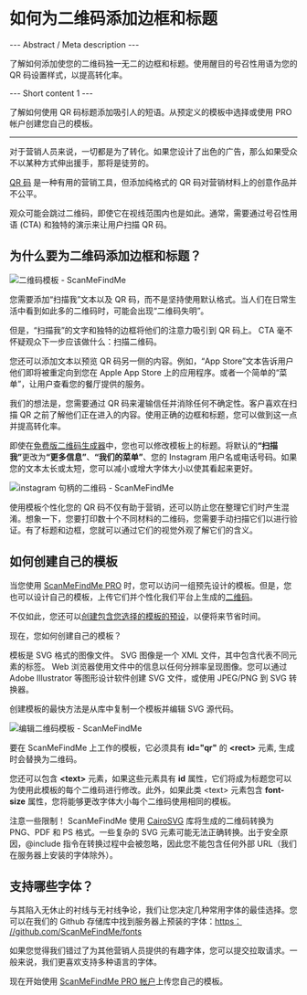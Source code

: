 <h1>如何为二维码添加边框和标题</h1>

--- Abstract / Meta description ---

了解如何添加使您的二维码独一无二的边框和标题。使用醒目的号召性用语为您的 QR 码设置样式，以提高转化率。

--- Short content 1 ---

了解如何使用 QR 码标题添加吸引人的短语。从预定义的模板中选择或使用 PRO 帐户创建您自己的模板。

----------

<p>对于营销人员来说，一切都是为了转化。如果您设计了出色的广告，那么如果受众不以某种方式伸出援手，那将是徒劳的。</p>

<p><a href="#static:url">QR 码</a> 是一种有用的营销工具，但添加纯格式的 QR 码对营销材料上的创意作品并不公平。</p>

<p>观众可能会跳过二维码，即使它在视线范围内也是如此。通常，需要通过号召性用语 (CTA) 和独特的演示来让用户扫描 QR 码。</p>

<h2>为什么要为二维码添加边框和标题？</h2>

<p class="imageholder">
    <img src="https://media.scanmefindme.com/blog/about_templates/files/img 1 - templates.png"
        alt="二维码模板 - ScanMeFindMe">
</p>

<p>您需要添加“扫描我”文本以及 QR 码，而不是坚持使用默认格式。当人们在日常生活中看到如此多的二维码时，可能会出现“二维码失明”。 </p>

<p>但是，“扫描我”的文字和独特的边框将他们的注意力吸引到 QR 码上。 CTA 毫不怀疑观众下一步应该做什么：扫描二维码。 </p>

<p>您还可以添加文本以预览 QR 码另一侧的内容。例如，“App Store”文本告诉用户他们即将被重定向到您在 Apple App Store 上的应用程序。或者一个简单的“菜单”，让用户查看您的餐厅提供的服务。</p>

<p>我们的想法是，您需要通过 QR 码来灌输信任并消除任何不确定性。客户喜欢在扫描 QR 之前了解他们正在进入的内容。使用正确的边框和标题，您可以做到这一点并提高转化率。</p>

<p>即使在<a href="#static:url">免费版二维码生成器</a>中，您也可以修改模板上的标题。将默认的<strong>“扫描我”</strong>更改为<strong>“更多信息”</strong>、<strong>“我们的菜单”</strong>、您的 Instagram 用户名或电话号码。如果您的文本太长或太短，您可以减小或增大字体大小以使其看起来更好。</p>

<p class="imageholder">
    <img src="https://media.scanmefindme.com/blog/about_templates/files/img 2 - qr code instagram.png"
        alt="instagram 句柄的二维码 - ScanMeFindMe">
</p>

<p>使用模板个性化您的 QR 码不仅有助于营销，还可以防止您在整理它们时产生混淆。想象一下，您要打印数十个不同材料的二维码，您需要手动扫描它们以进行验证。有了标题和边框，您就可以通过它们的视觉外观了解它们的含义。</p>

<h2>如何创建自己的模板</h2>

<p>当您使用 <a href="#pro">ScanMeFindMe PRO</a> 时，您可以访问一组预先设计的模板。但是，您也可以设计自己的模板，上传它们并个性化我们平台上生成的<a href="#static:url">二维码</a>。</p>

<p>不仅如此，您还可以<a href="#article:about_presets">创建包含您选择的模板的预设</a>，以便将来节省时间。 </p>

<p>现在，您如何创建自己的模板？</p>

<p>模板是 SVG 格式的图像文件。 SVG 图像是一个 XML 文件，其中包含代表不同元素的标签。 Web 浏览器使用文件中的信息以任何分辨率呈现图像。您可以通过 Adobe Illustrator 等图形设计软件创建 SVG 文件，或使用 JPEG/PNG 到 SVG 转换器。</p>

<p>创建模板的最快方法是从库中复制一个模板并编辑 SVG 源代码。</p>

<p class="imageholder">
    <img src="https://media.scanmefindme.com/blog/about_templates/files/img 3 - edit svg template.png"
        alt="编辑二维码模板 - ScanMeFindMe">
</p>

<p>要在 ScanMeFindMe 上工作的模板，它必须具有 <strong class="notranslate">id="qr"</strong> 的 <strong class="notranslate">&lt;rect&gt;</strong> 元素, 生成时会替换为二维码。</p>

<p>您还可以包含 <strong class="notranslate">&lt;text&gt;</strong> 元素，如果这些元素具有 <strong class="notranslate">id</strong> 属性，它们将成为标题您可以为使用此模板的每个二维码进行修改。此外，如果此类 <span class="notranslate">&lt;text&gt;</span> 元素包含 <strong class="notranslate">font-size</strong> 属性，您将能够更改字体大小每个二维码使用相同的模板。</p>

<p>注意一些限制！ ScanMeFindMe 使用 <a href="https://cairosvg.org/" class="smfm-externallink">CairoSVG</a> 库将生成的二维码转换为 PNG、PDF 和 PS 格式。一些复杂的 SVG 元素可能无法正确转换。出于安全原因，@include 指令在转换过程中会被忽略，因此您不能包含任何外部 URL（我们在服务器上安装的字体除外）。</p>

<h2>支持哪些字体？ </h2>

<p>与其陷入无休止的衬线与无衬线争论，我们让您决定几种常用字体的最佳选择。您可以在我们的 Github 存储库中找到服务器上预装的字体：<a href="https://github.com/ScanMeFindMe/fonts" class="smfm-externallink" target="_blank">https： //github.com/ScanMeFindMe/fonts</a></p>

<p>如果您觉得我们错过了为其他营销人员提供的有趣字体，您可以提交拉取请求。一般来说，我们更喜欢支持多种语言的字体。</p>

<p>现在开始使用 <a href="#pro">ScanMeFindMe PRO 帐户</a>上传您自己的模板。</p>
